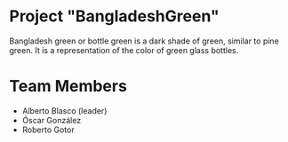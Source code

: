 # Project "BangladeshGreen"

Bangladesh green or bottle green is a dark shade of green, similar to pine green. It is a representation of the color of green glass bottles.

# Team Members

* Alberto Blasco (leader)
* Óscar González
* Roberto Gotor
